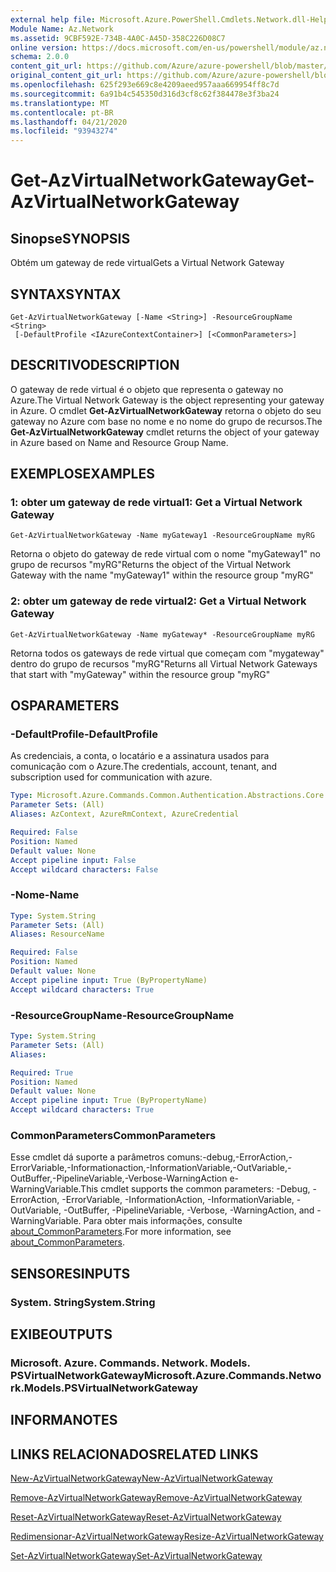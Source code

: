 ```yaml
---
external help file: Microsoft.Azure.PowerShell.Cmdlets.Network.dll-Help.xml
Module Name: Az.Network
ms.assetid: 9CBF592E-734B-4A0C-A45D-358C226D08C7
online version: https://docs.microsoft.com/en-us/powershell/module/az.network/get-azvirtualnetworkgateway
schema: 2.0.0
content_git_url: https://github.com/Azure/azure-powershell/blob/master/src/Network/Network/help/Get-AzVirtualNetworkGateway.md
original_content_git_url: https://github.com/Azure/azure-powershell/blob/master/src/Network/Network/help/Get-AzVirtualNetworkGateway.md
ms.openlocfilehash: 625f293e669c8e4209aeed957aaa669954ff8c7d
ms.sourcegitcommit: 6a91b4c545350d316d3cf8c62f384478e3f3ba24
ms.translationtype: MT
ms.contentlocale: pt-BR
ms.lasthandoff: 04/21/2020
ms.locfileid: "93943274"
---
```

# <span data-ttu-id="f5bd7-101">Get-AzVirtualNetworkGateway</span><span class="sxs-lookup"><span data-stu-id="f5bd7-101">Get-AzVirtualNetworkGateway</span></span>

## <span data-ttu-id="f5bd7-102">Sinopse</span><span class="sxs-lookup"><span data-stu-id="f5bd7-102">SYNOPSIS</span></span>
<span data-ttu-id="f5bd7-103">Obtém um gateway de rede virtual</span><span class="sxs-lookup"><span data-stu-id="f5bd7-103">Gets a Virtual Network Gateway</span></span>

## <span data-ttu-id="f5bd7-104">SYNTAX</span><span class="sxs-lookup"><span data-stu-id="f5bd7-104">SYNTAX</span></span>

```
Get-AzVirtualNetworkGateway [-Name <String>] -ResourceGroupName <String>
 [-DefaultProfile <IAzureContextContainer>] [<CommonParameters>]
```

## <span data-ttu-id="f5bd7-105">DESCRITIVO</span><span class="sxs-lookup"><span data-stu-id="f5bd7-105">DESCRIPTION</span></span>
<span data-ttu-id="f5bd7-106">O gateway de rede virtual é o objeto que representa o gateway no Azure.</span><span class="sxs-lookup"><span data-stu-id="f5bd7-106">The Virtual Network Gateway is the object representing your gateway in Azure.</span></span>
<span data-ttu-id="f5bd7-107">O cmdlet **Get-AzVirtualNetworkGateway** retorna o objeto do seu gateway no Azure com base no nome e no nome do grupo de recursos.</span><span class="sxs-lookup"><span data-stu-id="f5bd7-107">The **Get-AzVirtualNetworkGateway** cmdlet returns the object of your gateway in Azure based on Name and Resource Group Name.</span></span>

## <span data-ttu-id="f5bd7-108">EXEMPLOS</span><span class="sxs-lookup"><span data-stu-id="f5bd7-108">EXAMPLES</span></span>

### <span data-ttu-id="f5bd7-109">1: obter um gateway de rede virtual</span><span class="sxs-lookup"><span data-stu-id="f5bd7-109">1: Get a Virtual Network Gateway</span></span>
```
Get-AzVirtualNetworkGateway -Name myGateway1 -ResourceGroupName myRG
```

<span data-ttu-id="f5bd7-110">Retorna o objeto do gateway de rede virtual com o nome "myGateway1" no grupo de recursos "myRG"</span><span class="sxs-lookup"><span data-stu-id="f5bd7-110">Returns the object of the Virtual Network Gateway with the name "myGateway1" within the resource group "myRG"</span></span>

### <span data-ttu-id="f5bd7-111">2: obter um gateway de rede virtual</span><span class="sxs-lookup"><span data-stu-id="f5bd7-111">2: Get a Virtual Network Gateway</span></span>
```
Get-AzVirtualNetworkGateway -Name myGateway* -ResourceGroupName myRG
```

<span data-ttu-id="f5bd7-112">Retorna todos os gateways de rede virtual que começam com "mygateway" dentro do grupo de recursos "myRG"</span><span class="sxs-lookup"><span data-stu-id="f5bd7-112">Returns all Virtual Network Gateways that start with "myGateway" within the resource group "myRG"</span></span>

## <span data-ttu-id="f5bd7-113">OS</span><span class="sxs-lookup"><span data-stu-id="f5bd7-113">PARAMETERS</span></span>

### <span data-ttu-id="f5bd7-114">-DefaultProfile</span><span class="sxs-lookup"><span data-stu-id="f5bd7-114">-DefaultProfile</span></span>
<span data-ttu-id="f5bd7-115">As credenciais, a conta, o locatário e a assinatura usados para comunicação com o Azure.</span><span class="sxs-lookup"><span data-stu-id="f5bd7-115">The credentials, account, tenant, and subscription used for communication with azure.</span></span>

```yaml
Type: Microsoft.Azure.Commands.Common.Authentication.Abstractions.Core.IAzureContextContainer
Parameter Sets: (All)
Aliases: AzContext, AzureRmContext, AzureCredential

Required: False
Position: Named
Default value: None
Accept pipeline input: False
Accept wildcard characters: False
```

### <span data-ttu-id="f5bd7-116">-Nome</span><span class="sxs-lookup"><span data-stu-id="f5bd7-116">-Name</span></span>
```yaml
Type: System.String
Parameter Sets: (All)
Aliases: ResourceName

Required: False
Position: Named
Default value: None
Accept pipeline input: True (ByPropertyName)
Accept wildcard characters: True
```

### <span data-ttu-id="f5bd7-117">-ResourceGroupName</span><span class="sxs-lookup"><span data-stu-id="f5bd7-117">-ResourceGroupName</span></span>
```yaml
Type: System.String
Parameter Sets: (All)
Aliases:

Required: True
Position: Named
Default value: None
Accept pipeline input: True (ByPropertyName)
Accept wildcard characters: True
```

### <span data-ttu-id="f5bd7-118">CommonParameters</span><span class="sxs-lookup"><span data-stu-id="f5bd7-118">CommonParameters</span></span>
<span data-ttu-id="f5bd7-119">Esse cmdlet dá suporte a parâmetros comuns:-debug,-ErrorAction,-ErrorVariable,-Informationaction,-InformationVariable,-OutVariable,-OutBuffer,-PipelineVariable,-Verbose-WarningAction e-WarningVariable.</span><span class="sxs-lookup"><span data-stu-id="f5bd7-119">This cmdlet supports the common parameters: -Debug, -ErrorAction, -ErrorVariable, -InformationAction, -InformationVariable, -OutVariable, -OutBuffer, -PipelineVariable, -Verbose, -WarningAction, and -WarningVariable.</span></span> <span data-ttu-id="f5bd7-120">Para obter mais informações, consulte [about_CommonParameters](http://go.microsoft.com/fwlink/?LinkID=113216).</span><span class="sxs-lookup"><span data-stu-id="f5bd7-120">For more information, see [about_CommonParameters](http://go.microsoft.com/fwlink/?LinkID=113216).</span></span>

## <span data-ttu-id="f5bd7-121">SENSORES</span><span class="sxs-lookup"><span data-stu-id="f5bd7-121">INPUTS</span></span>

### <span data-ttu-id="f5bd7-122">System. String</span><span class="sxs-lookup"><span data-stu-id="f5bd7-122">System.String</span></span>

## <span data-ttu-id="f5bd7-123">EXIBE</span><span class="sxs-lookup"><span data-stu-id="f5bd7-123">OUTPUTS</span></span>

### <span data-ttu-id="f5bd7-124">Microsoft. Azure. Commands. Network. Models. PSVirtualNetworkGateway</span><span class="sxs-lookup"><span data-stu-id="f5bd7-124">Microsoft.Azure.Commands.Network.Models.PSVirtualNetworkGateway</span></span>

## <span data-ttu-id="f5bd7-125">INFORMA</span><span class="sxs-lookup"><span data-stu-id="f5bd7-125">NOTES</span></span>

## <span data-ttu-id="f5bd7-126">LINKS RELACIONADOS</span><span class="sxs-lookup"><span data-stu-id="f5bd7-126">RELATED LINKS</span></span>

[<span data-ttu-id="f5bd7-127">New-AzVirtualNetworkGateway</span><span class="sxs-lookup"><span data-stu-id="f5bd7-127">New-AzVirtualNetworkGateway</span></span>](./New-AzVirtualNetworkGateway.md)

[<span data-ttu-id="f5bd7-128">Remove-AzVirtualNetworkGateway</span><span class="sxs-lookup"><span data-stu-id="f5bd7-128">Remove-AzVirtualNetworkGateway</span></span>](./Remove-AzVirtualNetworkGateway.md)

[<span data-ttu-id="f5bd7-129">Reset-AzVirtualNetworkGateway</span><span class="sxs-lookup"><span data-stu-id="f5bd7-129">Reset-AzVirtualNetworkGateway</span></span>](./Reset-AzVirtualNetworkGateway.md)

[<span data-ttu-id="f5bd7-130">Redimensionar-AzVirtualNetworkGateway</span><span class="sxs-lookup"><span data-stu-id="f5bd7-130">Resize-AzVirtualNetworkGateway</span></span>](./Resize-AzVirtualNetworkGateway.md)

[<span data-ttu-id="f5bd7-131">Set-AzVirtualNetworkGateway</span><span class="sxs-lookup"><span data-stu-id="f5bd7-131">Set-AzVirtualNetworkGateway</span></span>](./Set-AzVirtualNetworkGateway.md)
